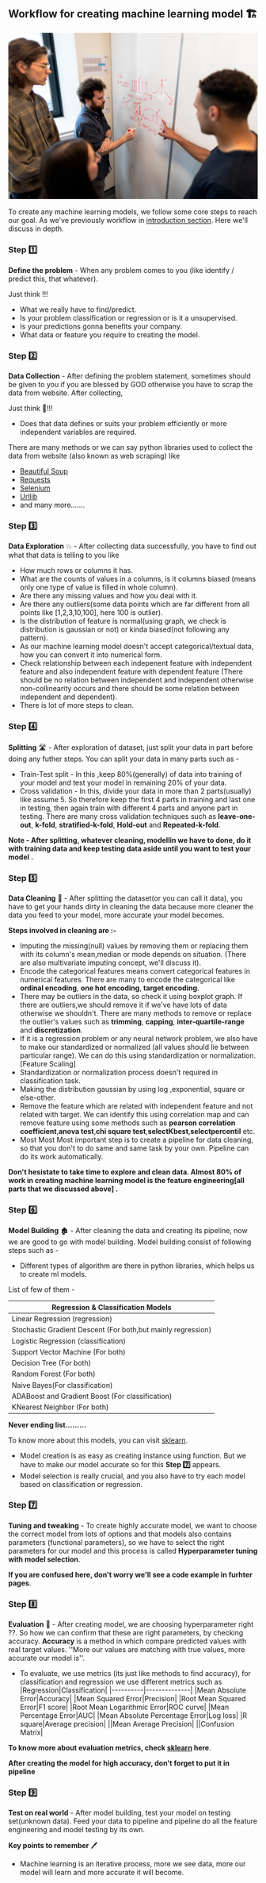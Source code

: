 ## Workflow for creating machine learning model 🏗️

![alt text](img/workflow.jpg)

To create any machine learning models, we follow some core steps to reach our goal. As we've previously workflow in [introduction section](docs/../index.md). Here we'll discuss in depth.

### Step 1️⃣

**Define the problem** - When any problem comes to you (like identify / predict this, that whatever). 

Just think !!!

* What we really have to find/predict.
* Is your problem classification or regression or is it a unsupervised.
* Is your predictions gonna benefits your company.
* What data or feature you require to creating the model.

### Step 2️⃣

**Data Collection** - After defining the problem statement, sometimes should be given to you if you are blessed by GOD otherwise you have to scrap the data from website. After collecting, 

Just think 🤔!!! 

* Does that data defines or suits your problem efficiently or more independent variables are required.

There are many methods or we can say python libraries used to collect the data from website (also known as web scraping) like
  
* [Beautiful Soup](https://www.crummy.com/software/BeautifulSoup/bs4/doc/)
* [Requests](https://pypi.org/project/requests/)
* [Selenium](https://selenium-python.readthedocs.io/)
* [Urllib](https://docs.python.org/3/library/urllib.html)
* and many more.......


### Step 3️⃣

**Data Exploration** 💥 - After collecting data successfully, you have to find out what that data is telling to you like

* How much rows or columns it has.
* What are the counts of values in a columns, is it columns biased (means only one type of value is filled in whole column).
* Are there any missing values and how you deal with it.
* Are there any outliers(some data points which are far different from all points like [1,2,3,10,100], here 100 is outlier).
* Is the distribution of feature is normal(using graph, we check is distribution is gaussian or not) or kinda biased(not following any pattern).
* As our machine learning model doesn't accept categorical/textual data, how you can convert it into numerical form.
* Check relationship between each indepenent feature with independent feature and also independent feature with dependent feature (There should be no relation between independent and independent otherwise non-collinearity occurs and there should be some relation between independent and dependent).
* There is lot of more steps to clean.

### Step 4️⃣

**Splitting** 🛣️ - After exploration of dataset, just split your data in part before doing any futher steps. You can split your data in many parts such as -

* Train-Test split - In this ,keep 80%(generally) of data into training of your model and test your model in remaining 20% of your data.
* Cross validation - In this, divide your data in more than 2 parts(usually) like assume 5. So therefore keep the first 4 parts in training and last one in testing, then again train with different 4 parts and anyone part in testing. There are many cross validation techniques such as **leave-one-out**, **k-fold**, **stratified-k-fold**, **Hold-out** and **Repeated-k-fold**.


**Note - After splitting, whatever cleaning, modellin we have to done, do it with training data and keep testing data aside until you want to test your model .**

### Step 5️⃣

**Data Cleaning** 🧹 - After splitting the dataset(or you can call it data), you have to get your hands dirty in cleaning the data because more cleaner the data you feed to your model, more accurate your model becomes.

**Steps involved in cleaning are :-**

* Imputing the missing(null) values by removing them or replacing them with its column's mean,median or mode depends on situation. (There are also multivariate imputing concept, we'll discuss it).
* Encode the categorical features means convert categorical features in numerical features. There are many to encode the categorical like **ordinal encoding**, **one hot encoding**, **target encoding**.
* There may be outliers in the data, so check it using boxplot graph. If there are outliers,we should remove it if we've have lots of data otherwise we shouldn't. There are many methods to remove or replace the outlier's values such as **trimming**, **capping**, **inter-quartile-range** and **discretization**.
* If it is a regression problem or any neural network problem, we also have to make our standardized or normalized (all values should lie between particular range). We can do this using standardization or normalization.[Feature Scaling]
* Standardization or normalization process doesn't required in classification task.
* Making the distribution gaussian by using log ,exponential, square or else-other.
* Remove the feature which are related with independent feature and not related with target. We can identify this using correlation map and can remove feature using some methods such as **pearson correlation coefficient**,**anova test**,**chi square test**,**selectKbest**,**selectpercentil** etc.
* Most Most Most important step is to create a pipeline for data cleaning, so that you don't to do same and same task by your own. Pipeline can do its work automatically.

**Don't hesistate to take time to explore and clean data. Almost 80% of work in creating machine learning model is the feature engineering[all parts that we discussed above] .**

### Step 6️⃣

**Model Building** 🏚️ - After cleaning the data and creating its pipeline, now we are good to go with model building. Model building consist of following steps such as -

* Different types of algorithm are there in python libraries, which helps us to create ml models.

List of few of them -
 
|Regression & Classification Models|
|----------------------------------|
| Linear Regression (regression)   |
|Stochastic Gradient Descent (For both,but mainly regression)|
|Logistic Regression (classification)|
|Support Vector Machine (For both)|
|Decision Tree (For both)|
|Random Forest (For both)|
|Naive Bayes(For classification)|
|ADABoost and Gradient Boost (For classification)|
|KNearest Neighbor (For both)|

 **Never ending list.........**

To know more about this models, you can visit [sklearn](https://scikit-learn.org/stable/supervised_learning.html).

* Model creation is as easy as creating instance using function. But we have to make our model accurate so for this **Step 7️⃣** appears.
* Model selection is really crucial, and you also have to try each model based on classification or regression.

### Step 7️⃣

**Tuning and tweaking** - To create highly accurate model, we want to choose the correct model from lots of options and that models also contains parameters (functional parameters), so we have to select the right parameters for our model and this process is called **Hyperparameter tuning with model selection**.

**If you are confused here, don't worry we'll see a code example in furhter pages**.

### Step 8️⃣

**Evaluation** 📒 - After creating model, we are choosing hyperparameter right ??. So how we can confirm that these are right parameters, by checking accuracy. **Accuracy** is a method in which compare predicted values with real target values. ''More our values are matching with true values, more accurate our model is''.

* To evaluate, we use metrics (its just like methods to find accuracy), for classification and regression we use different metrics such as 
|Regression|Classification|
|----------|--------------|
|Mean Absolute Error|Accuracy|
|Mean Squared Error|Precision|
|Root Mean Squared Error|F1 score|
|Root Mean Logarithmic Error|ROC curve|
|Mean Percentage Error|AUC|
|Mean Absolute Percentage Error|Log loss|
|R square|Average precision|
||Mean Average Precision|
||Confusion Matrix|

**To know more about evaluation metrics, check [sklearn](https://scikit-learn.org/stable/modules/model_evaluation.html) here**.

**After creating the model for high accuracy, don't forget to put it in pipeline**

### Step 9️⃣

**Test on real world** - After model building, test your model on testing set(unknown data). Feed your data to pipeline and pipeline do all the feature engineering and model testing by its own.

**Key points to remember** 🖊️

* Machine learning is an iterative process, more we see data, more our model will learn and more accurate it will become.



  



